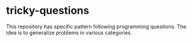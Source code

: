 # tricky-questions
This repository has specific pattern following programming questions. The idea is to generalize problems in various categories.
